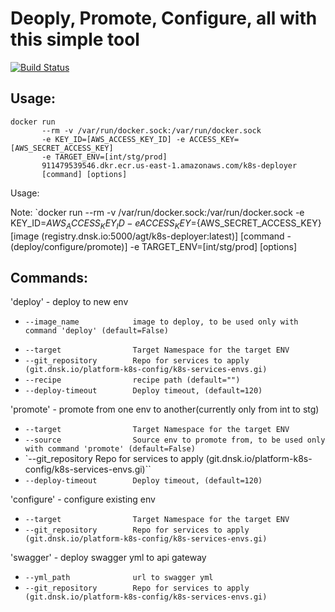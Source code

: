 # Deoply, Promote, Configure, all with this simple tool


[![Build Status](http://drone-io.heed-dev.io/api/badges/heed-dev/deployer/status.svg)](http://drone-io.heed-dev.io/heed-dev/deployer)

## Usage:

```
docker run
       --rm -v /var/run/docker.sock:/var/run/docker.sock
       -e KEY_ID=[AWS_ACCESS_KEY_ID] -e ACCESS_KEY=[AWS_SECRET_ACCESS_KEY]
       -e TARGET_ENV=[int/stg/prod]         
       911479539546.dkr.ecr.us-east-1.amazonaws.com/k8s-deployer
       [command] [options]
```
                
        

Usage:
>
Note: `docker run --rm -v /var/run/docker.sock:/var/run/docker.sock
                -e KEY_ID=${AWS_ACCESS_KEY_ID} -e ACCESS_KEY=${AWS_SECRET_ACCESS_KEY} 
                [image (registry.dnsk.io:5000/agt/k8s-deployer:latest)] 
                [command - (deploy/configure/promote)]
                -e TARGET_ENV=[int/stg/prod]
                [options]



## Commands:
>

'deploy'         - deploy to new env
>
* `--image_name            image to deploy, to be used only with command 'deploy' (default=False)`
>
* `--target                Target Namespace for the target ENV`
* `--git_repository        Repo for services to apply (git.dnsk.io/platform-k8s-config/k8s-services-envs.gi)`
* `--recipe                recipe path (default="")`
* `--deploy-timeout        Deploy timeout, (default=120)`

>

'promote'        - promote from one env to another(currently only from int to stg)
>
* `--target                Target Namespace for the target ENV`
* `--source                Source env to promote from, to be used only with command 'promote' (default=False)`
* `--git_repository        Repo for services to apply (git.dnsk.io/platform-k8s-config/k8s-services-envs.gi)``
* `--deploy-timeout        Deploy timeout, (default=120)`
 

>

'configure'      - configure existing env
>
* `--target                Target Namespace for the target ENV`
* `--git_repository        Repo for services to apply (git.dnsk.io/platform-k8s-config/k8s-services-envs.gi)`

>

'swagger'       - deploy swagger yml to api gateway 
>
* `--yml_path              url to swagger yml`
* `--git_repository        Repo for services to apply (git.dnsk.io/platform-k8s-config/k8s-services-envs.gi)`





